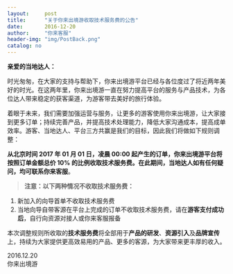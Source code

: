 ```yaml
---
layout:     post
title:      "关于你来出境游收取技术服务费的公告"
date:       2016-12-20
author:     "你来客服"
header-img: "img/PostBack.png"
catalog: no
---
```


**亲爱的当地达人：**
  
时光匆匆，在大家的支持与帮助下，你来出境游平台已经与各位度过了将近两年美好的时光。在这两年里，你来出境游一直在努力提高平台的服务与产品技术，为各位达人带来稳定的获客渠道，为游客带去美好的旅行体验。  

着眼于未来，我们需要加强运营与服务，让更多的游客使用你来出境游，让大家接到更多订单；持续完善产品，并提高技术处理能力，降低大家沟通成本，提高成单效率。游客、当地达人、平台三方共赢是我们的目标，因此我们将做如下规则调整：

**从北京时间 2017 年 01 月 01 日，凌晨 00:00 起产生的订单，你来出境游平台将按照订单金额总价 10% 的比例收取技术服务费。**在此期间，当地达人如有任何疑问，均可联系**你来客服**。  

> **注意：以下两种情况不收取技术服务费：**  
1. 新加入的向导首单不收取技术服务费  
2. 当地向导自带客源在平台上完成的订单不收取技术服务费，请在**游客支付成功后**，自行向资源对接人或你来客服报备  

本次调整规则所收取的**技术服务费**将全部用于**产品的研发**、**资源引入**及**品牌宣传**上，持续为大家提供更高效易用的产品、更多的客源，为大家带来更丰厚的收入。

2016.12.20  
你来出境游